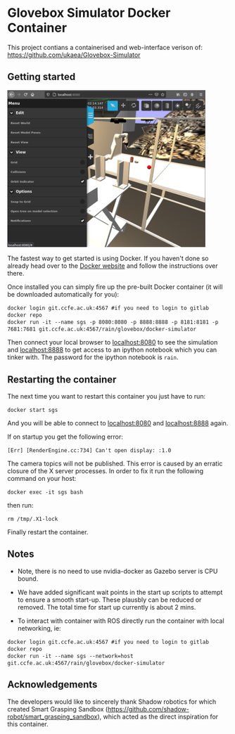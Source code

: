 # Glovebox Simulator Docker Container

This project contians a containerised and web-interface verison of: https://github.com/ukaea/Glovebox-Simulator


## Getting started

<img src="docs/gzweb2.png"  width="450" >

The fastest way to get started is using Docker. If you haven't done so already head over to the [Docker website](https://www.docker.com/) and follow the instructions over there. 

Once installed you can simply fire up the pre-built Docker container (it will be downloaded automatically for you):

```
docker login git.ccfe.ac.uk:4567 #if you need to login to gitlab docker repo
docker run -it --name sgs -p 8080:8080 -p 8888:8888 -p 8181:8181 -p 7681:7681 git.ccfe.ac.uk:4567/rain/glovebox/docker-simulator
```

Then connect your local browser to [localhost:8080](http://localhost:8080) to see the simulation and [localhost:8888](http://localhost:8888) to get access to an ipython notebook which you can tinker with. The password for the ipython notebook is `rain`.

## Restarting the container

The next time you want to restart this container you just have to run:

```
docker start sgs
```

And you will be able to connect to [localhost:8080](http://localhost:8080) and [localhost:8888](http://localhost:8888) again.

If on startup you get the following error: 
```
[Err] [RenderEngine.cc:734] Can't open display: :1.0
```
The camera topics will not be published. This error is caused by an erratic closure of the X server processes. In order to fix it run the following command on your host:
```
docker exec -it sgs bash
```
then run:

```
rm /tmp/.X1-lock
```

Finally restart the container.

## Notes

* Note, there is no need to use nvidia-docker as Gazebo server is CPU bound.

* We have added significant wait points in the start up scripts to attempt to ensure a smooth start-up. These plausbly can be reduced or removed. The total time for start up currently is about 2 mins.

* To interact with container with ROS directly run the container with local networking, ie:
```
docker login git.ccfe.ac.uk:4567 #if you need to login to gitlab docker repo
docker run -it --name sgs --network=host git.ccfe.ac.uk:4567/rain/glovebox/docker-simulator
```


## Acknowledgements

The developers would like to sincerely thank Shadow robotics for which created Smart Grasping Sandbox (https://github.com/shadow-robot/smart_grasping_sandbox),
which acted as the direct inspiration for this container.
